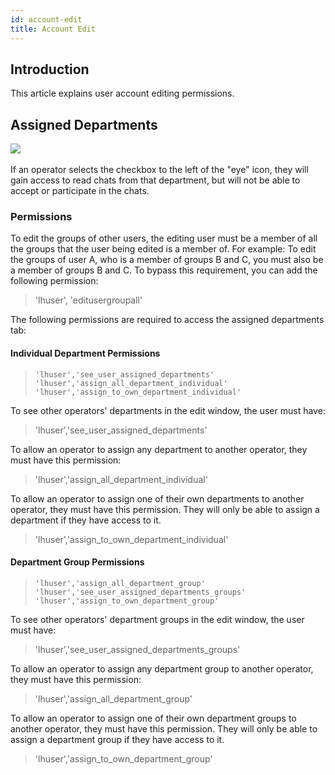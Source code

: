 ```yaml
---
id: account-edit
title: Account Edit
---
```


## Introduction

This article explains user account editing permissions.

## Assigned Departments

​![](/img/user/assigned-departments.png)

If an operator selects the checkbox to the left of the "eye" icon, they will gain access to read chats from that department, but will not be able to accept or participate in the chats.

### Permissions

To edit the groups of other users, the editing user must be a member of all the groups that the user being edited is a member of.
For example: To edit the groups of user A, who is a member of groups B and C, you must also be a member of groups B and C.
To bypass this requirement, you can add the following permission:

> 'lhuser', 'editusergroupall'

The following permissions are required to access the assigned departments tab:

#### Individual Department Permissions

> `'lhuser','see_user_assigned_departments'`
> `'lhuser','assign_all_department_individual'`
> `'lhuser','assign_to_own_department_individual'`

To see other operators' departments in the edit window, the user must have:

> 'lhuser','see_user_assigned_departments'

To allow an operator to assign any department to another operator, they must have this permission:

> 'lhuser','assign_all_department_individual'

To allow an operator to assign one of their own departments to another operator, they must have this permission. They will only be able to assign a department if they have access to it.

> 'lhuser','assign_to_own_department_individual'

#### Department Group Permissions

> `'lhuser','assign_all_department_group'`
> `'lhuser','see_user_assigned_departments_groups'`
> `'lhuser','assign_to_own_department_group'`

To see other operators' department groups in the edit window, the user must have:

> 'lhuser','see_user_assigned_departments_groups'

To allow an operator to assign any department group to another operator, they must have this permission:

> 'lhuser','assign_all_department_group'

To allow an operator to assign one of their own department groups to another operator, they must have this permission. They will only be able to assign a department group if they have access to it.

> 'lhuser','assign_to_own_department_group'




